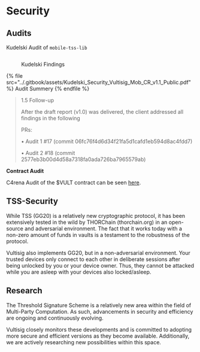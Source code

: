 # Security

## Audits

Kudelski Audit of `mobile-tss-lib`

<figure><img src="../.gitbook/assets/TSS-Security.png" alt=""><figcaption><p>Kudelski Findings</p></figcaption></figure>

{% file src="../.gitbook/assets/Kudelski_Security_Vultisig_Mob_CR_v1.1_Public.pdf" %}
Audit Summery
{% endfile %}

> 1.5 Follow-up
>
> After the draft report (v1.0) was delivered, the client addressed all findings in the following
>
> PRs:
>
> • Audit 1 #17 (commit 06fc76f4d6d34f21fa5d1cafd1eb594d8ac4fdd7)
>
> • Audit 2 #18 (commit 2577eb3b00d4d58a7318fa0ada726ba7965579ab)

**Contract Audit**

C4rena Audit of the $VULT contract can be seen [here](https://code4rena.com/reports/2024-06-vultisig).

## TSS-Security

While TSS (GG20) is a relatively new cryptographic protocol, it has been extensively tested in the wild by THORChain (thorchain.org) in an open-source and adversarial environment. The fact that it works today with a non-zero amount of funds in vaults is a testament to the robustness of the protocol.

Vultisig also implements GG20, but in a non-adversarial environment. Your trusted devices only connect to each other in deliberate sessions after being unlocked by you or your device owner. Thus, they cannot be attacked while you are asleep with your devices also locked/asleep.

## Research&#x20;

The Threshold Signature Scheme is a relatively new area within the field of Multi-Party Computation. As such, advancements in security and efficiency are ongoing and continuously evolving.

Vultisig closely monitors these developments and is committed to adopting more secure and efficient versions as they become available. Additionally, we are actively researching new possibilities within this space.
